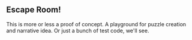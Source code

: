 ## Escape Room!

This is more or less a proof of concept. A playground for puzzle creation and narrative idea. Or just a bunch of test code, we'll see.
